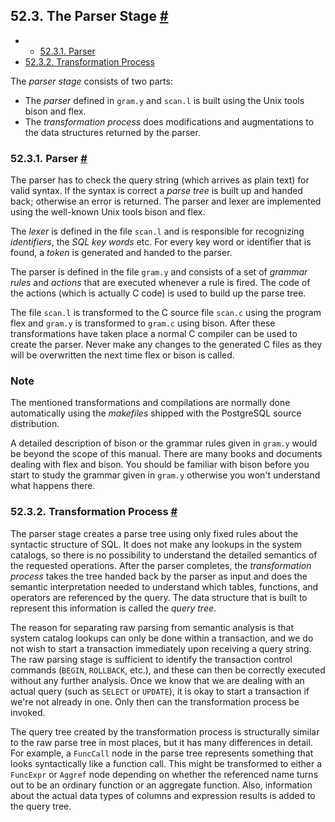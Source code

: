 ## 52.3. The Parser Stage [#](#PARSER-STAGE)

  * *   [52.3.1. Parser](parser-stage#PARSER-STAGE-PARSER)
  * [52.3.2. Transformation Process](parser-stage#PARSER-STAGE-TRANSFORMATION-PROCESS)

The *parser stage* consists of two parts:

* The *parser* defined in `gram.y` and `scan.l` is built using the Unix tools bison and flex.
* The *transformation process* does modifications and augmentations to the data structures returned by the parser.

### 52.3.1. Parser [#](#PARSER-STAGE-PARSER)

The parser has to check the query string (which arrives as plain text) for valid syntax. If the syntax is correct a *parse tree* is built up and handed back; otherwise an error is returned. The parser and lexer are implemented using the well-known Unix tools bison and flex.

The *lexer* is defined in the file `scan.l` and is responsible for recognizing *identifiers*, the *SQL key words* etc. For every key word or identifier that is found, a *token* is generated and handed to the parser.

The parser is defined in the file `gram.y` and consists of a set of *grammar rules* and *actions* that are executed whenever a rule is fired. The code of the actions (which is actually C code) is used to build up the parse tree.

The file `scan.l` is transformed to the C source file `scan.c` using the program flex and `gram.y` is transformed to `gram.c` using bison. After these transformations have taken place a normal C compiler can be used to create the parser. Never make any changes to the generated C files as they will be overwritten the next time flex or bison is called.

### Note

The mentioned transformations and compilations are normally done automatically using the *makefiles* shipped with the PostgreSQL source distribution.

A detailed description of bison or the grammar rules given in `gram.y` would be beyond the scope of this manual. There are many books and documents dealing with flex and bison. You should be familiar with bison before you start to study the grammar given in `gram.y` otherwise you won't understand what happens there.

### 52.3.2. Transformation Process [#](#PARSER-STAGE-TRANSFORMATION-PROCESS)

The parser stage creates a parse tree using only fixed rules about the syntactic structure of SQL. It does not make any lookups in the system catalogs, so there is no possibility to understand the detailed semantics of the requested operations. After the parser completes, the *transformation process* takes the tree handed back by the parser as input and does the semantic interpretation needed to understand which tables, functions, and operators are referenced by the query. The data structure that is built to represent this information is called the *query tree*.

The reason for separating raw parsing from semantic analysis is that system catalog lookups can only be done within a transaction, and we do not wish to start a transaction immediately upon receiving a query string. The raw parsing stage is sufficient to identify the transaction control commands (`BEGIN`, `ROLLBACK`, etc.), and these can then be correctly executed without any further analysis. Once we know that we are dealing with an actual query (such as `SELECT` or `UPDATE`), it is okay to start a transaction if we're not already in one. Only then can the transformation process be invoked.

The query tree created by the transformation process is structurally similar to the raw parse tree in most places, but it has many differences in detail. For example, a `FuncCall` node in the parse tree represents something that looks syntactically like a function call. This might be transformed to either a `FuncExpr` or `Aggref` node depending on whether the referenced name turns out to be an ordinary function or an aggregate function. Also, information about the actual data types of columns and expression results is added to the query tree.